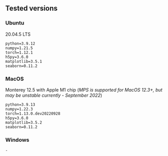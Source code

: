 ## Tested versions
    
### Ubuntu
20.04.5 LTS

    python=3.9.12
    numpy=1.21.5
    torch=1.12.1
    h5py=3.6.0
    matplotlib=3.5.1
    seaborn=0.11.2

### MacOS 
Monterey 12.5 with Apple M1 chip (*MPS is supported for MacOS 12.3+, but may be unstable currently - September 2022*)

    python=3.9.13
    numpy=1.22.3
    torch=1.13.0.dev20220928
    h5py=3.6.0
    matplotlib=3.5.2
    seaborn=0.11.2


### Windows

    -